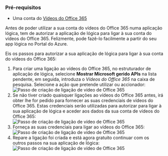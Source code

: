 ### <a name="prerequisites"></a>Pré-requisitos

- Uma conta do [Vídeos do Office 365](https://support.office.com/article/Meet-Office-365-Video-ca1cc1a9-a615-46e1-b6a3-40dbd99939a6)  


Antes de poder utilizar a sua conta do vídeos do Office 365 numa aplicação lógica, tem de autorizar a aplicação de lógica para ligar à sua conta do vídeos do Office 365. Felizmente, pode fazê-lo facilmente a partir do seu app lógica no Portal do Azure.  

Eis os passos para autorizar a sua aplicação de lógica para ligar à sua conta do vídeos do Office 365:  
1. Para criar uma ligação ao vídeos do Office 365, no estruturador de aplicação de lógica, selecione **Mostrar Microsoft gerido APIs** na lista pendente, em seguida, introduza o *Vídeos do Office 365* na caixa de pesquisa. Selecione a ação que pretende utilizar ou accionador:  
![Passo de criação de ligação de vídeo de Office 365](./media/connectors-create-api-office365video/office365video-1.png)  
2. Se não tiver criado quaisquer ligações ao vídeos do Office 365 antes, irá obter lhe for pedido para fornecer as suas credenciais de vídeos do Office 365. Estas credenciais serão utilizadas para autorizar para ligar à sua aplicação de lógica e aceder aos dados da sua conta de vídeos do Office 365:  
![Passo de criação de ligação de vídeo de Office 365](./media/connectors-create-api-office365video/office365video-2.png)  
3. Forneça as suas credenciais para ligar ao vídeos do Office 365:  
 ![Passo de criação de ligação de vídeo de Office 365](./media/connectors-create-api-office365video/office365video-3.png)  
4. Repare a ligação foi criada e está agora gratuito continuar com os outros passos na sua aplicação de lógica:  
![Passo de criação de ligação de vídeo de Office 365](./media/connectors-create-api-office365video/office365video-4.png)  
